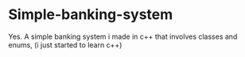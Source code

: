 # Simple-banking-system
Yes.
A simple banking system i made in c++ that involves classes and enums,
(i just started to learn c++)
